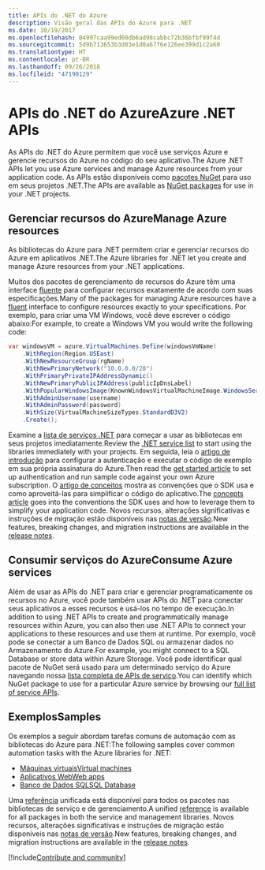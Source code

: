 ```yaml
---
title: APIs do .NET do Azure
description: Visão geral das APIs do Azure para .NET
ms.date: 10/19/2017
ms.openlocfilehash: 04997caa99ed60db6ad98cabbc72b36bfbf99f4d
ms.sourcegitcommit: 5d9b713653b3d03e1d0a67f6e126ee399d1c2a60
ms.translationtype: HT
ms.contentlocale: pt-BR
ms.lasthandoff: 09/26/2018
ms.locfileid: "47190129"
---
```

# <a name="azure-net-apis"></a><span data-ttu-id="efb6f-103">APIs do .NET do Azure</span><span class="sxs-lookup"><span data-stu-id="efb6f-103">Azure .NET APIs</span></span>

<span data-ttu-id="efb6f-104">As APIs do .NET do Azure permitem que você use serviços Azure e gerencie recursos do Azure no código do seu aplicativo.</span><span class="sxs-lookup"><span data-stu-id="efb6f-104">The Azure .NET APIs let you use Azure services and manage Azure resources from your application code.</span></span> <span data-ttu-id="efb6f-105">As APIs estão disponíveis como [pacotes NuGet](/dotnet/api/overview/azure/) para uso em seus projetos .NET.</span><span class="sxs-lookup"><span data-stu-id="efb6f-105">The APIs are available as [NuGet packages](/dotnet/api/overview/azure/) for use in your .NET projects.</span></span> 

## <a name="manage-azure-resources"></a><span data-ttu-id="efb6f-106">Gerenciar recursos do Azure</span><span class="sxs-lookup"><span data-stu-id="efb6f-106">Manage Azure resources</span></span>

<span data-ttu-id="efb6f-107">As bibliotecas do Azure para .NET permitem criar e gerenciar recursos do Azure em aplicativos .NET.</span><span class="sxs-lookup"><span data-stu-id="efb6f-107">The Azure libraries for .NET let you create and manage Azure resources from your .NET applications.</span></span>

<span data-ttu-id="efb6f-108">Muitos dos pacotes de gerenciamento de recursos do Azure têm uma interface [fluente](dotnet-sdk-azure-concepts.md) para configurar recursos exatamente de acordo com suas especificações.</span><span class="sxs-lookup"><span data-stu-id="efb6f-108">Many of the packages for managing Azure resources have a [fluent](dotnet-sdk-azure-concepts.md) interface to configure resources exactly to your specifications.</span></span> <span data-ttu-id="efb6f-109">Por exemplo, para criar uma VM Windows, você deve escrever o código abaixo:</span><span class="sxs-lookup"><span data-stu-id="efb6f-109">For example, to create a Windows VM you would write the following code:</span></span>

```csharp
var windowsVM = azure.VirtualMachines.Define(windowsVmName)
    .WithRegion(Region.USEast)
    .WithNewResourceGroup(rgName)
    .WithNewPrimaryNetwork("10.0.0.0/28")
    .WithPrimaryPrivateIPAddressDynamic()
    .WithNewPrimaryPublicIPAddress(publicIpDnsLabel)
    .WithPopularWindowsImage(KnownWindowsVirtualMachineImage.WindowsServer2012R2Datacenter)
    .WithAdminUsername(username)
    .WithAdminPassword(password)
    .WithSize(VirtualMachineSizeTypes.StandardD3V2)
    .Create();
 ```

<span data-ttu-id="efb6f-110">Examine a [lista de serviços .NET](/dotnet/api/overview/azure/) para começar a usar as bibliotecas em seus projetos imediatamente.</span><span class="sxs-lookup"><span data-stu-id="efb6f-110">Review the [.NET service list](/dotnet/api/overview/azure/) to start using the libraries immediately with your projects.</span></span> <span data-ttu-id="efb6f-111">Em seguida, leia o [artigo de introdução](dotnet-sdk-azure-get-started.md) para configurar a autenticação e executar o código de exemplo em sua própria assinatura do Azure.</span><span class="sxs-lookup"><span data-stu-id="efb6f-111">Then read the [get started article](dotnet-sdk-azure-get-started.md) to set up authentication and run sample code against your own Azure subscription.</span></span>  <span data-ttu-id="efb6f-112">O [artigo de conceitos](dotnet-sdk-azure-concepts.md) mostra as convenções que o SDK usa e como aproveitá-las para simplificar o código do aplicativo.</span><span class="sxs-lookup"><span data-stu-id="efb6f-112">The [concepts article](dotnet-sdk-azure-concepts.md) goes into the conventions the SDK uses and how to leverage them to simplify your application code.</span></span> <span data-ttu-id="efb6f-113">Novos recursos, alterações significativas e instruções de migração estão disponíveis nas [notas de versão](dotnet-sdk-azure-release-notes.md).</span><span class="sxs-lookup"><span data-stu-id="efb6f-113">New features, breaking changes, and migration instructions are available in the [release notes](dotnet-sdk-azure-release-notes.md).</span></span>

## <a name="consume-azure-services"></a><span data-ttu-id="efb6f-114">Consumir serviços do Azure</span><span class="sxs-lookup"><span data-stu-id="efb6f-114">Consume Azure services</span></span>

<span data-ttu-id="efb6f-115">Além de usar as APIs do .NET para criar e gerenciar programaticamente os recursos no Azure, você pode também usar APIs do .NET para conectar seus aplicativos a esses recursos e usá-los no tempo de execução.</span><span class="sxs-lookup"><span data-stu-id="efb6f-115">In addition to using .NET APIs to create and programmatically manage resources within Azure, you can also then use .NET APIs to connect your applications to these resources and use them at runtime.</span></span>  <span data-ttu-id="efb6f-116">Por exemplo, você pode se conectar a um Banco de Dados SQL ou armazenar dados no Armazenamento do Azure.</span><span class="sxs-lookup"><span data-stu-id="efb6f-116">For example, you might connect to a SQL Database or store data within Azure Storage.</span></span>  <span data-ttu-id="efb6f-117">Você pode identificar qual pacote de NuGet será usado para um determinado serviço do Azure navegando nossa [lista completa de APIs de serviço](/dotnet/api/overview/azure/).</span><span class="sxs-lookup"><span data-stu-id="efb6f-117">You can identify which NuGet package to use for a particular Azure service by browsing our [full list of service APIs](/dotnet/api/overview/azure/).</span></span>  

## <a name="samples"></a><span data-ttu-id="efb6f-118">Exemplos</span><span class="sxs-lookup"><span data-stu-id="efb6f-118">Samples</span></span>

<span data-ttu-id="efb6f-119">Os exemplos a seguir abordam tarefas comuns de automação com as bibliotecas do Azure para .NET:</span><span class="sxs-lookup"><span data-stu-id="efb6f-119">The following samples cover common automation tasks with the Azure libraries for .NET:</span></span>

- [<span data-ttu-id="efb6f-120">Máquinas virtuais</span><span class="sxs-lookup"><span data-stu-id="efb6f-120">Virtual machines</span></span>](dotnet-sdk-azure-virtual-machine-samples.md)
- [<span data-ttu-id="efb6f-121">Aplicativos Web</span><span class="sxs-lookup"><span data-stu-id="efb6f-121">Web apps</span></span>](dotnet-sdk-azure-web-apps-samples.md)
- [<span data-ttu-id="efb6f-122">Banco de Dados SQL</span><span class="sxs-lookup"><span data-stu-id="efb6f-122">SQL Database</span></span>](dotnet-sdk-azure-sql-database-samples.md)

<span data-ttu-id="efb6f-123">Uma [referência](/dotnet/api/overview/azure/?view=azure-dotnet) unificada está disponível para todos os pacotes nas bibliotecas de serviço e de gerenciamento.</span><span class="sxs-lookup"><span data-stu-id="efb6f-123">A unified [reference](/dotnet/api/overview/azure/?view=azure-dotnet) is available for all packages in both the service and management libraries.</span></span> <span data-ttu-id="efb6f-124">Novos recursos, alterações significativas e instruções de migração estão disponíveis nas [notas de versão](dotnet-sdk-azure-release-notes.md).</span><span class="sxs-lookup"><span data-stu-id="efb6f-124">New features, breaking changes, and migration instructions are available in the [release notes](dotnet-sdk-azure-release-notes.md).</span></span>

[!include[Contribute and community](includes/contribute.md)]